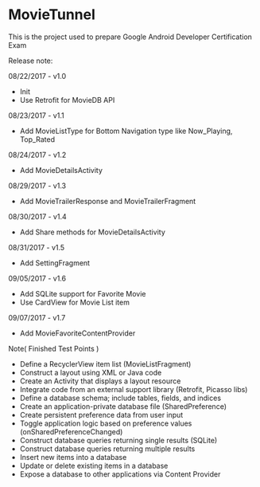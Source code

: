 # MovieTunnel

This is the project used to prepare Google Android Developer Certification Exam

Release note:

08/22/2017 - v1.0
- Init
- Use Retrofit for MovieDB API

08/23/2017 - v1.1
- Add MovieListType for Bottom Navigation type like Now_Playing, Top_Rated

08/24/2017 - v1.2
- Add MovieDetailsActivity

08/29/2017 - v1.3
- Add MovieTrailerResponse and MovieTrailerFragment

08/30/2017 - v1.4
- Add Share methods for MovieDetailsActivity

08/31/2017 - v1.5
- Add SettingFragment

09/05/2017 - v1.6
- Add SQLite support for Favorite Movie
- Use CardView for Movie List item
 
09/07/2017 - v1.7
- Add MovieFavoriteContentProvider

Note( Finished Test Points )
- Define a RecyclerView item list (MovieListFragment)  
- Construct a layout using XML or Java code
- Create an Activity that displays a layout resource
- Integrate code from an external support library (Retrofit, Picasso libs)
- Define a database schema; include tables, fields, and indices
- Create an application-private database file (SharedPreference)
- Create persistent preference data from user input
- Toggle application logic based on preference values (onSharedPreferenceChanged)
- Construct database queries returning single results (SQLite)
- Construct database queries returning multiple results
- Insert new items into a database
- Update or delete existing items in a database
- Expose a database to other applications via Content Provider
